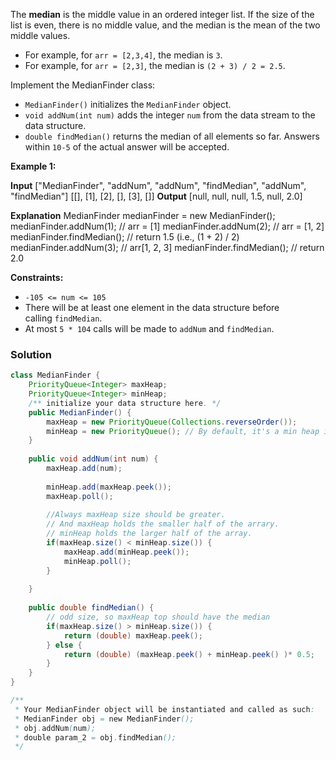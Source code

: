 
The **median** is the middle value in an ordered integer list. If the size of the list is even, there is no middle value, and the median is the mean of the two middle values.

- For example, for `arr = [2,3,4]`, the median is `3`.
- For example, for `arr = [2,3]`, the median is `(2 + 3) / 2 = 2.5`.

Implement the MedianFinder class:

- `MedianFinder()` initializes the `MedianFinder` object.
- `void addNum(int num)` adds the integer `num` from the data stream to the data structure.
- `double findMedian()` returns the median of all elements so far. Answers within `10-5` of the actual answer will be accepted.

**Example 1:**

**Input**
["MedianFinder", "addNum", "addNum", "findMedian", "addNum", "findMedian"]
[[], [1], [2], [], [3], []]
**Output**
[null, null, null, 1.5, null, 2.0]

**Explanation**
MedianFinder medianFinder = new MedianFinder();
medianFinder.addNum(1);    // arr = [1]
medianFinder.addNum(2);    // arr = [1, 2]
medianFinder.findMedian(); // return 1.5 (i.e., (1 + 2) / 2)
medianFinder.addNum(3);    // arr[1, 2, 3]
medianFinder.findMedian(); // return 2.0

**Constraints:**

- `-105 <= num <= 105`
- There will be at least one element in the data structure before calling `findMedian`.
- At most `5 * 104` calls will be made to `addNum` and `findMedian`.

### Solution

```java
class MedianFinder {
    PriorityQueue<Integer> maxHeap;
    PriorityQueue<Integer> minHeap;
    /** initialize your data structure here. */
    public MedianFinder() {
        maxHeap = new PriorityQueue(Collections.reverseOrder());
        minHeap = new PriorityQueue(); // By default, it's a min heap in Java.
    }
    
    public void addNum(int num) {
        maxHeap.add(num);
        
        minHeap.add(maxHeap.peek());
        maxHeap.poll();
        
        //Always maxHeap size should be greater. 
        // And maxHeap holds the smaller half of the arrary. 
        // minHeap holds the larger half of the array.
        if(maxHeap.size() < minHeap.size()) {
            maxHeap.add(minHeap.peek());
            minHeap.poll();
        }
        
    }
    
    public double findMedian() {
        // odd size, so maxHeap top should have the median
        if(maxHeap.size() > minHeap.size()) {
            return (double) maxHeap.peek();
        } else {
            return (double) (maxHeap.peek() + minHeap.peek() )* 0.5;
        }
    }
}

/**
 * Your MedianFinder object will be instantiated and called as such:
 * MedianFinder obj = new MedianFinder();
 * obj.addNum(num);
 * double param_2 = obj.findMedian();
 */
```